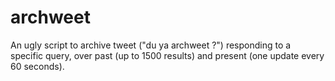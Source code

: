 archweet
========

An ugly script to archive tweet ("du ya archweet ?") responding to a specific query, over past (up to 1500 results) and present (one update every 60 seconds).